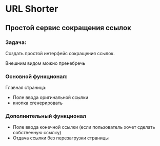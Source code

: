 # URL Shorter

## Простой сервис сокращения ссылок

### Задача:

Создать простой интерфейс сокращения ссылок.

Внешним видом можно пренебречь

### Основной функционал:

Главная страница:

* Поле ввода оригинальной ссылки
* кнопка сгенерировать

### Дополнительный функционал

* Поле ввода конечной ссылки (если пользователь хочет сделать собственную ссылку)
* Отдача ссылки без перезагрузки страницы

